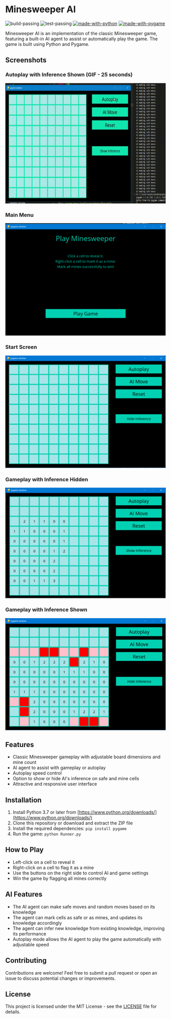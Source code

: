 # Minesweeper AI

![build-passing](https://img.shields.io/badge/Build-passing-success?style=flat-square)
![test-passing](https://img.shields.io/badge/Tests-passing-success?style=flat-square)
[![made-with-python](https://img.shields.io/badge/Made%20with-Python-informational?style=flat-square)](https://www.python.org/)
[![made-with-pygame](https://img.shields.io/badge/Made%20With-Pygame-informational?style=flat-square)](https://www.pygame.org/)

Minesweeper AI is an implementation of the classic Minesweeper game, featuring a built-in AI agent to assist or automatically play the game. The game is built using Python and Pygame.

## Screenshots

### Autoplay with Inference Shown (GIF - 25 seconds)

<p align="center">
<img src="assets/gui/autoplay.gif" alt="Autoplay"/>
</p>

### Main Menu

<p align="center">
<img src="assets/gui/main-menu.png" alt="Main Menu"/>
</p>

### Start Screen

<p align="center">
<img src="assets/gui/start-screen.png" alt="Start Screen"/>
</p>

### Gameplay with Inference Hidden

<p align="center">
<img src="assets/gui/gameplay.png" alt="Gameplay"/>
</p>

### Gameplay with Inference Shown

<p align="center">
<img src="assets/gui/gameplay-inference.png" alt="Gameplay with Inference Shown"/>
</p>

## Features

- Classic Minesweeper gameplay with adjustable board dimensions and mine count
- AI agent to assist with gameplay or autoplay
- Autoplay speed control
- Option to show or hide AI's inference on safe and mine cells
- Attractive and responsive user interface

## Installation

1. Install Python 3.7 or later from [https://www.python.org/downloads/](https://www.python.org/downloads/)
2. Clone this repository or download and extract the ZIP file
3. Install the required dependencies: `pip install pygame`
4. Run the game: `python Runner.py`

## How to Play

- Left-click on a cell to reveal it
- Right-click on a cell to flag it as a mine
- Use the buttons on the right side to control AI and game settings
- Win the game by flagging all mines correctly

## AI Features

- The AI agent can make safe moves and random moves based on its knowledge
- The agent can mark cells as safe or as mines, and updates its knowledge accordingly
- The agent can infer new knowledge from existing knowledge, improving its performance
- Autoplay mode allows the AI agent to play the game automatically with adjustable speed

## Contributing

Contributions are welcome! Feel free to submit a pull request or open an issue to discuss potential changes or improvements.

## License

This project is licensed under the MIT License - see the [LICENSE](LICENSE) file for details.